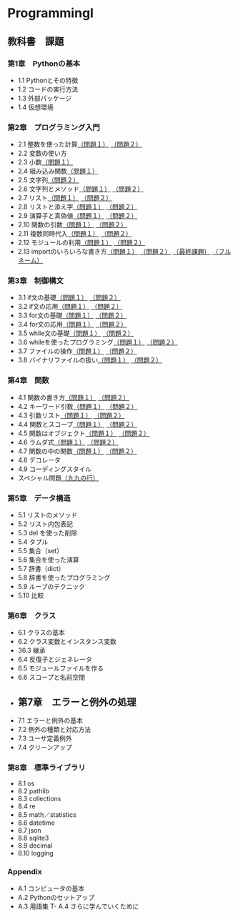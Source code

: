 # ProgrammingI
## 教科書　課題
### 第1章　Pythonの基本
- 1.1 Pythonとその特徴
- 1.2 コードの実行方法
- 1.3 外部パッケージ
- 1.4 仮想環境
### 第2章　プログラミング入門
- 2.1 整数を使った計算[（問題１）](./CHAPTER02/Q2_1_1.py) [（問題２）](./CHAPTER02/Q2_1_2.py)
- 2.2 変数の使い方
- 2.3 小数[（問題１）](./CHAPTER02/Q2_3_1.py)
- 2.4 組み込み関数[（問題１）](./CHAPTER02/Q2_4_1.py)
- 2.5 文字列[（問題２）](./CHAPTER02/Q2_5_2.py)
- 2.6 文字列とメソッド[（問題１）](./CHAPTER02/Q2_6_1.py) [（問題２）](./CHAPTER02/Q2_6_2.py)
- 2.7 リスト[（問題１）](./CHAPTER02/Q2_7_1.py) [（問題２）](./CHAPTER02/Q2_7_2.py)
- 2.8 リストと添え字[（問題１）](./CHAPTER02/Q2_8_1.py) [（問題２）](./CHAPTER02/Q2_8_2.py)
- 2.9 演算子と真偽値[（問題１）](./CHAPTER02/Q2_9_1.py) [（問題２）](./CHAPTER02/Q2_9_2.py)
- 2.10 関数の引数[（問題１）](./CHAPTER02/Q2_10_1.py) [（問題２）](./CHAPTER02/Q2_10_2.py)
- 2.11 複数同時代入[（問題１）](./CHAPTER02/Q2_11_1.py) [（問題２）](./CHAPTER02/Q2_11_2.py)
- 2.12 モジュールの利用[（問題１）](./CHAPTER02/Q2_12_1.py) [（問題２）](./CHAPTER02/Q2_12_2.py)
- 2.13 importのいろいろな書き方[（問題１）](./CHAPTER02/Q2_13_1.py) [（問題２）](./CHAPTER02/Q2_13_2.py) [（最終課題）](./CHAPTER02/Q2_final.py) [（フルネーム）](./CHAPTER02/Q2_final_asobi.py)
### 第3章　制御構文
- 3.1 if文の基礎[（問題１）](./CHAPTER03/Q3_1_1.py) [（問題２）](./CHAPTER03/Q3_1_2.py)
- 3.2 if文の応用[（問題１）](./CHAPTER03/Q3_2_1.py) [（問題２）](./CHAPTER03/Q3_2_2.py)
- 3.3 for文の基礎[（問題１）](./CHAPTER03/Q3_3_1.py) [（問題２）](./CHAPTER03/Q3_3_2.py)
- 3.4 for文の応用[（問題１）](./CHAPTER03/Q3_4_1.py) [（問題２）](./CHAPTER03/Q3_4_2.py)
- 3.5 while文の基礎[（問題１）](./CHAPTER03/Q3_5_1.py) [（問題２）](./CHAPTER03/Q3_5_2.py)
- 3.6 whileを使ったプログラミング[（問題１）](./CHAPTER03/Q3_6_1.py) [（問題２）](./CHAPTER03/Q3_6_2.py)
- 3.7 ファイルの操作[（問題１）](./CHAPTER03/Q3_7_1.py) [（問題２）](./CHAPTER03/Q3_7_2.py)
- 3.8 バイナリファイルの扱い[（問題１）](./CHAPTER03/Q3_8_1.py) [（問題２）](./CHAPTER03/Q3_8_2.py)
### 第4章　関数
- 4.1 関数の書き方[（問題１）](./CHAPTER04/Q4_1_1.py) [（問題２）](./CHAPTER04/Q4_1_2.py)
- 4.2 キーワード引数[（問題１）](./CHAPTER04/Q4_2_1.py) [（問題２）](./CHAPTER04/Q4_2_2.py)
- 4.3 引数リスト[（問題１）](./CHAPTER04/Q4_3_1.py) [（問題２）](./CHAPTER04/Q4_3_2.py)
- 4.4 関数とスコープ[（問題１）](./CHAPTER04/Q4_4_1.py) [（問題２）](./CHAPTER04/Q4_4_2.py)
- 4.5 関数はオブジェクト[（問題１）](./CHAPTER04/Q4_5_1.py) [（問題２）](./CHAPTER04/Q4_5_2.py)
- 4.6 ラムダ式[（問題１）](./CHAPTER04/Q4_6_1.py) [（問題２）](./CHAPTER04/Q4_6_2.py)
- 4.7 関数の中の関数[（問題１）](./CHAPTER04/Q4_7_1.py) [（問題２）](./CHAPTER04/Q4_7_2.py)
- 4.8 デコレータ
- 4.9 コーディングスタイル
- スペシャル問題[（九九の行）](CAPTER04/kuku.py)
### 第5章　データ構造
- 5.1 リストのメソッド
- 5.2 リスト内包表記
- 5.3 del を使った削除
- 5.4 タプル
- 5.5 集合（set）
- 5.6 集合を使った演算
- 5.7 辞書（dict）
- 5.8 辞書を使ったプログラミング
- 5.9 ループのテクニック
- 5.10 比較
### 第6章　クラス
- 6.1 クラスの基本
- 6.2 クラス変数とインスタンス変数
- 36.3 継承
- 6.4 反復子とジェネレータ
- 6.5 モジュールファイルを作る
- 6.6 スコープと名前空間
- ## 第7章　エラーと例外の処理
- 7.1 エラーと例外の基本
- 7.2 例外の種類と対応方法
- 7.3 ユーザ定義例外
- 7.4 クリーンアップ
### 第8章　標準ライブラリ
- 8.1 os
- 8.2 pathlib
- 8.3 collections
- 8.4 re
- 8.5 math／statistics
- 8.6 datetime
- 8.7 json
- 8.8 sqlite3
- 8.9 decimal
- 8.10 logging
### Appendix
- A.1 コンピュータの基本
- A.2 Pythonのセットアップ
- A.3 用語集
T- A.4 さらに学んでいくために
